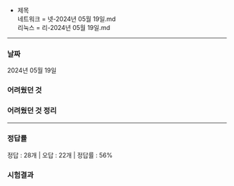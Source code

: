 - 제목  
네트워크 = 넷-2024년 05월 19일.md  
리눅스 = 리-2024년 05월 19일.md  

*** 

<h3>날짜</h3>
2024년 05월 19일  

<h3>어려웠던 것</h3>

<h3>어려웠던 것 정리</h3>

***

<h3>정답률</h3>
정답 : 28개 | 오답 : 22개 | 정답률 : 56%

<h3>시험결과</h3>

